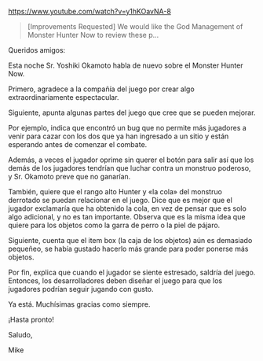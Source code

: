 https://www.youtube.com/watch?v=y1hKOavNA-8

> [Improvements Requested] We would like the God Management of Monster Hunter Now to review these p...

Queridos amigos:

Esta noche Sr. Yoshiki Okamoto habla de nuevo sobre el Monster Hunter Now.

Primero, agradece a la compañía del juego por crear algo extraordinariamente espectacular. 

Siguiente, apunta algunas partes del juego que cree que se pueden mejorar.

Por ejemplo, indica que encontró un bug que no permite más jugadores a venir para cazar con los dos que ya han ingresado a un sitio y están esperando antes de comenzar el combate.

Además, a veces el jugador oprime sin querer el botón para salir así que los demás de los jugadores tendrían que luchar contra un monstruo poderoso, y Sr. Okamoto preve que no ganarían.

También, quiere que el rango alto Hunter y «la cola» del monstruo derrotado se puedan relacionar en el juego. Dice que es mejor que el jugador exclamaría que ha obtenido la cola, en vez de pensar que es solo algo adicional, y no es tan importante. Observa que es la misma idea que quiere para los objetos como la garra de perro o la piel de pájaro.

Siguiente, cuenta que el item box (la caja de los objetos) aún es demasiado pequeñeo, se había gustado hacerlo más grande para poder ponerse más objetos.

Por fin, explica que cuando el jugador se siente estresado, saldría del juego. Entonces, los desarrolladores deben diseñar el juego para que los jugadores podrían seguir jugando con gusto.

Ya está. Muchísimas gracias como siempre.

¡Hasta pronto!

Saludo,

Mike
